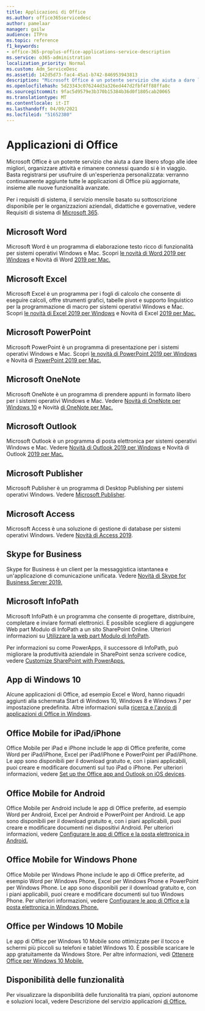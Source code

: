 ```yaml
---
title: Applicazioni di Office
ms.author: office365servicedesc
author: pamelaar
manager: gailw
audience: ITPro
ms.topic: reference
f1_keywords:
- office-365-proplus-office-applications-service-description
ms.service: o365-administration
localization_priority: Normal
ms.custom: Adm_ServiceDesc
ms.assetid: 142d5d73-fac4-45a1-b742-846953943813
description: "Microsoft Office è un potente servizio che aiuta a dare libero sfogo alle idee migliori, organizzare attività e rimanere connessi quando si è in viaggio. Basta registrarsi per usufruire di un'esperienza personalizzata: verranno continuamente aggiunte tutte le applicazioni di Office più aggiornate, insieme alle nuove funzionalità avanzate."
ms.openlocfilehash: 5d23343c076244d3a326ed447d2fbf4ff88ffa0c
ms.sourcegitcommit: 9fac5d9579e3b370b15384b36d0f1805cab20065
ms.translationtype: MT
ms.contentlocale: it-IT
ms.lasthandoff: 04/09/2021
ms.locfileid: "51652380"
---
```

# <a name="office-applications"></a>Applicazioni di Office

Microsoft Office è un potente servizio che aiuta a dare libero sfogo alle idee migliori, organizzare attività e rimanere connessi quando si è in viaggio. Basta registrarsi per usufruire di un'esperienza personalizzata: verranno continuamente aggiunte tutte le applicazioni di Office più aggiornate, insieme alle nuove funzionalità avanzate.
  
Per i requisiti di sistema, il servizio mensile basato su sottoscrizione disponibile per le organizzazioni aziendali, didattiche e governative, vedere Requisiti di sistema di [Microsoft 365](https://products.office.com/office-system-requirements/#Office365forBEG).
  
## <a name="microsoft-word"></a>Microsoft Word

Microsoft Word è un programma di elaborazione testo ricco di funzionalità per sistemi operativi Windows e Mac. Scopri [le novità di Word 2019 per Windows](https://support.office.com/article/what-s-new-in-word-2019-for-windows-d3d31e5e-2bb8-4433-80bb-08279beef4b3) e Novità di Word [2019 per Mac.](https://support.office.com/article/what-s-new-in-word-2019-for-mac-247e0cd4-a758-4b42-a157-42eb8853aef5)
  
## <a name="microsoft-excel"></a>Microsoft Excel

Microsoft Excel è un programma per i fogli di calcolo che consente di eseguire calcoli, offre strumenti grafici, tabelle pivot e supporto linguistico per la programmazione di macro per sistemi operativi Windows e Mac. Scopri [le novità di Excel 2019 per Windows](https://support.office.com/article/what-s-new-in-excel-2019-for-windows-5a201203-1155-4055-82a5-82bf0994631f) e Novità di Excel [2019 per Mac.](https://support.office.com/article/what-s-new-in-excel-2019-for-mac-5ce129d3-9e5c-417f-9545-fb6f7b72674d)
  
## <a name="microsoft-powerpoint"></a>Microsoft PowerPoint

Microsoft PowerPoint è un programma di presentazione per i sistemi operativi Windows e Mac. Scopri [le novità di PowerPoint 2019 per Windows](https://support.office.com/article/what-s-new-in-powerpoint-2019-for-windows-8355a56a-f643-42d2-8454-784fa9b3d109) e Novità di [PowerPoint 2019 per Mac.](https://support.office.com/article/what-s-new-in-powerpoint-2019-for-mac-5038ba79-48c5-40f0-adff-11489e5d6fed)
  
## <a name="microsoft-onenote"></a>Microsoft OneNote

Microsoft OneNote è un programma di prendere appunti in formato libero per i sistemi operativi Windows e Mac. Vedere [Novità di OneNote per Windows 10](https://support.office.com/article/what-s-new-in-onenote-for-windows-10-1477d5de-f4fd-4943-b18a-ff17091161ea) e Novità [di OneNote per Mac.](https://support.office.com/article/see-what-s-new-in-onenote-for-mac-c82d3f15-252f-452a-89ba-e09fbe418829)
  
## <a name="microsoft-outlook"></a>Microsoft Outlook

Microsoft Outlook è un programma di posta elettronica per sistemi operativi Windows e Mac. Vedere [Novità di Outlook 2019 per Windows](https://support.office.com/article/what-s-new-in-outlook-2019-for-windows-0c64df36-0908-4ff6-a7fc-573a62800525) e Novità di Outlook [2019 per Mac.](https://support.office.com/article/what-s-new-in-outlook-2019-for-mac-05736033-f99e-4cb2-88aa-01e979b0736b)
  
## <a name="microsoft-publisher"></a>Microsoft Publisher

Microsoft Publisher è un programma di Desktop Publishing per sistemi operativi Windows. Vedere [Microsoft Publisher](https://products.office.com/publisher).
  
## <a name="microsoft-access"></a>Microsoft Access

Microsoft Access è una soluzione di gestione di database per sistemi operativi Windows. Vedere [Novità di Access 2019](https://support.office.com/article/what-s-new-in-access-2019-f52c5317-3494-4105-9c56-5a2abb8e0f87).
  
## <a name="skype-for-business"></a>Skype for Business

Skype for Business è un client per la messaggistica istantanea e un'applicazione di comunicazione unificata. Vedere [Novità di Skype for Business Server 2019.](/skypeforbusiness/whats-new)
  
## <a name="microsoft-infopath"></a>Microsoft InfoPath

Microsoft InfoPath è un programma che consente di progettare, distribuire, completare e inviare formati elettronici. È possibile scegliere di aggiungere Web part Modulo di InfoPath a un sito SharePoint Online. Ulteriori informazioni su [Utilizzare la web part Modulo di InfoPath](https://go.microsoft.com/fwlink/p/?LinkId=271687).

Per informazioni su come PowerApps, il successore di InfoPath, può migliorare la produttività aziendale in SharePoint senza scrivere codice, vedere [Customize SharePoint with PowerApps.](https://powerapps.microsoft.com/infopath/)
  
## <a name="windows-10-apps"></a>App di Windows 10

Alcune applicazioni di Office, ad esempio Excel e Word, hanno riquadri aggiunti alla schermata Start di Windows 10, Windows 8 e Windows 7 per impostazione predefinita. Altre informazioni sulla [ricerca e l'avvio di applicazioni di Office in Windows](https://support.microsoft.com/office/907ce545-6ae8-459b-8d9d-de6764a635d6).
  
## <a name="office-mobile-for-ipadiphone"></a>Office Mobile for iPad/iPhone

Office Mobile per iPad e iPhone include le app di Office preferite, come Word per iPad/iPhone, Excel per iPad/iPhone e PowerPoint per iPad/iPhone. Le app sono disponibili per il download gratuito e, con i piani applicabili, puoi creare e modificare documenti sul tuo iPad o iPhone. Per ulteriori informazioni, vedere [Set up the Office app and Outlook on iOS devices](https://support.microsoft.com/office/0402b37e-49c4-4419-a030-f34c2013041f).

## <a name="office-mobile-for-android"></a>Office Mobile for Android

Office Mobile per Android include le app di Office preferite, ad esempio Word per Android, Excel per Android e PowerPoint per Android. Le app sono disponibili per il download gratuito e, con i piani applicabili, puoi creare e modificare documenti nei dispositivi Android. Per ulteriori informazioni, vedere [Configurare le app di Office e la posta elettronica in Android.](https://support.office.com/article/6ef2ebf2-fc2d-474a-be4a-5a801365c87f)

## <a name="office-mobile-for-windows-phone"></a>Office Mobile for Windows Phone

Office Mobile per Windows Phone include le app di Office preferite, ad esempio Word per Windows Phone, Excel per Windows Phone e PowerPoint per Windows Phone. Le app sono disponibili per il download gratuito e, con i piani applicabili, puoi creare e modificare documenti sul tuo Windows Phone. Per ulteriori informazioni, vedere [Configurare le app di Office e la posta elettronica in Windows Phone.](https://support.office.com/article/9bccc8b8-a321-4d0d-a45e-6e06a3438e43)

## <a name="office-for-windows-10-mobile"></a>Office per Windows 10 Mobile

Le app di Office per Windows 10 Mobile sono ottimizzate per il tocco e schermi più piccoli su telefoni e tablet Windows 10. È possibile scaricare le app gratuitamente da Windows Store. Per altre informazioni, vedi [Ottenere Office per Windows 10 Mobile.](https://products.office.com/mobile/office-mobile-apps-for-windows)
  
## <a name="feature-availability"></a>Disponibilità delle funzionalità

Per visualizzare la disponibilità delle funzionalità tra piani, opzioni autonome e soluzioni locali, vedere Descrizione del servizio applicazioni [di Office.](office-applications-service-description.md)
